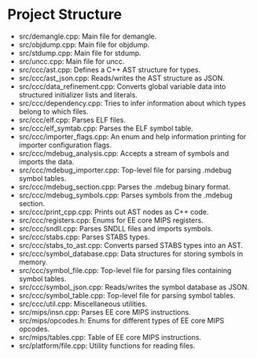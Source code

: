 # Project Structure

- src/demangle.cpp: Main file for demangle.
- src/objdump.cpp: Main file for objdump.
- src/stdump.cpp: Main file for stdump.
- src/uncc.cpp: Main file for uncc.
- src/ccc/ast.cpp: Defines a C++ AST structure for types.
- src/ccc/ast_json.cpp: Reads/writes the AST structure as JSON.
- src/ccc/data_refinement.cpp: Converts global variable data into structured initializer lists and literals.
- src/ccc/dependency.cpp: Tries to infer information about which types belong to which files.
- src/ccc/elf.cpp: Parses ELF files.
- src/ccc/elf_symtab.cpp: Parses the ELF symbol table.
- src/ccc/importer_flags.cpp: An enum and help information printing for importer configuration flags.
- src/ccc/mdebug_analysis.cpp: Accepts a stream of symbols and imports the data.
- src/ccc/mdebug_importer.cpp: Top-level file for parsing .mdebug symbol tables.
- src/ccc/mdebug_section.cpp: Parses the .mdebug binary format.
- src/ccc/mdebug_symbols.cpp: Parses symbols from the .mdebug section.
- src/ccc/print_cpp.cpp: Prints out AST nodes as C++ code.
- src/ccc/registers.cpp: Enums for EE core MIPS registers.
- src/ccc/sndll.cpp: Parses SNDLL files and imports symbols.
- src/ccc/stabs.cpp: Parses STABS types.
- src/ccc/stabs_to_ast.cpp: Converts parsed STABS types into an AST.
- src/ccc/symbol_database.cpp: Data structures for storing symbols in memory.
- src/ccc/symbol_file.cpp: Top-level file for parsing files containing symbol tables.
- src/ccc/symbol_json.cpp: Reads/writes the symbol database as JSON.
- src/ccc/symbol_table.cpp: Top-level file for parsing symbol tables.
- src/ccc/util.cpp: Miscellaneous utilities.
- src/mips/insn.cpp: Parses EE core MIPS instructions.
- src/mips/opcodes.h: Enums for different types of EE core MIPS opcodes.
- src/mips/tables.cpp: Table of EE core MIPS instructions.
- src/platform/file.cpp: Utility functions for reading files.
